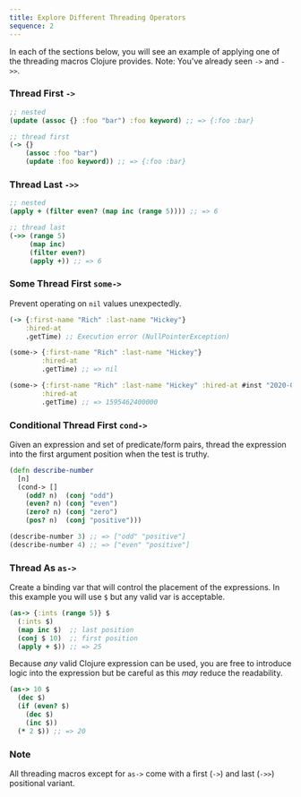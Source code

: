 ```yaml
---
title: Explore Different Threading Operators
sequence: 2
---
```


In each of the sections below, you will see an example of applying one of the threading macros Clojure provides. Note: You've already seen `->` and `->>`.

### Thread First `->`

```clojure
;; nested
(update (assoc {} :foo "bar") :foo keyword) ;; => {:foo :bar}

;; thread first
(-> {}
    (assoc :foo "bar")
    (update :foo keyword)) ;; => {:foo :bar}
```

### Thread Last `->>`

```clojure
;; nested
(apply + (filter even? (map inc (range 5)))) ;; => 6

;; thread last
(->> (range 5)
     (map inc)
     (filter even?)
     (apply +)) ;; => 6
```

### Some Thread First `some->`

Prevent operating on `nil` values unexpectedly.

```clojure
(-> {:first-name "Rich" :last-name "Hickey"}
    :hired-at
    .getTime) ;; Execution error (NullPointerException)

(some-> {:first-name "Rich" :last-name "Hickey"}
        :hired-at
        .getTime) ;; => nil

(some-> {:first-name "Rich" :last-name "Hickey" :hired-at #inst "2020-07-23"}
        :hired-at
        .getTime) ;; => 1595462400000
```

### Conditional Thread First `cond->`

Given an expression and set of predicate/form pairs, thread the
expression into the first argument position when the test is truthy.

```clojure
(defn describe-number
  [n]
  (cond-> []
    (odd? n)  (conj "odd")
    (even? n) (conj "even")
    (zero? n) (conj "zero")
    (pos? n)  (conj "positive")))

(describe-number 3) ;; => ["odd" "positive"]
(describe-number 4) ;; => ["even" "positive"]
```

### Thread As `as->`

Create a binding var that will control the placement of the
expressions. In this example you will use `$` but any valid var is
acceptable.

```clojure
(as-> {:ints (range 5)} $
  (:ints $)
  (map inc $)  ;; last position
  (conj $ 10)  ;; first position
  (apply + $)) ;; => 25
```

Because _any_ valid Clojure expression can be used, you are free to
introduce logic into the expression but be careful as this _may_ reduce the
readability.

```clojure
(as-> 10 $
  (dec $)
  (if (even? $)
    (dec $)
    (inc $))
  (* 2 $)) ;; => 20
```

### Note

All threading macros except for `as->` come with a first (`->`) and last (`->>`) positional variant.